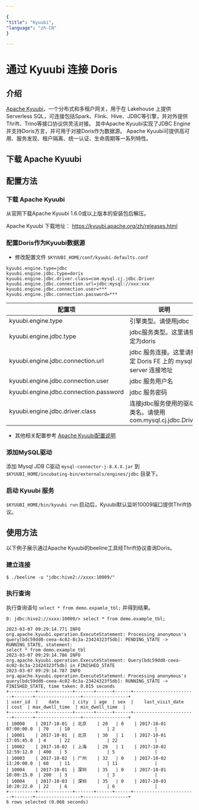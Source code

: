 ```yaml
---

{
"title": "Kyuubi",
"language": "zh-CN"
}

---
```


<!--
Licensed to the Apache Software Foundation (ASF) under one
or more contributor license agreements.  See the NOTICE file
distributed with this work for additional information
regarding copyright ownership.  The ASF licenses this file
to you under the Apache License, Version 2.0 (the
"License"); you may not use this file except in compliance
with the License.  You may obtain a copy of the License at

  http://www.apache.org/licenses/LICENSE-2.0

Unless required by applicable law or agreed to in writing,
software distributed under the License is distributed on an
"AS IS" BASIS, WITHOUT WARRANTIES OR CONDITIONS OF ANY
KIND, either express or implied.  See the License for the
specific language governing permissions and limitations
under the License.
-->

# 通过 Kyuubi 连接 Doris

## 介绍

[Apache Kyuubi](https://kyuubi.apache.org/)，一个分布式和多租户网关，用于在 Lakehouse 上提供 Serverless
SQL，可连接包括Spark、Flink、Hive、JDBC等引擎，并对外提供Thrift、Trino等接口协议供灵活对接。
其中Apache Kyuubi实现了JDBC Engine并支持Doris方言，并可用于对接Doris作为数据源。
Apache Kyuubi可提供高可用、服务发现、租户隔离、统一认证、生命周期等一系列特性。

## 下载 Apache Kyuubi

## 配置方法

### 下载 Apache Kyuubi

从官网下载Apache Kyuubi 1.6.0或以上版本的安装包后解压。

Apache Kyuubi 下载地址： <https://kyuubi.apache.org/zh/releases.html>

### 配置Doris作为Kyuubi数据源

- 修改配置文件 `$KYUUBI_HOME/conf/kyuubi-defaults.conf`

```properties
kyuubi.engine.type=jdbc
kyuubi.engine.jdbc.type=doris
kyuubi.engine.jdbc.driver.class=com.mysql.cj.jdbc.Driver
kyuubi.engine.jdbc.connection.url=jdbc:mysql://xxx:xxx
kyuubi.engine.jdbc.connection.user=***
kyuubi.engine.jdbc.connection.password=***
```

| 配置项                                    | 说明                                            |
|----------------------------------------|-----------------------------------------------|
| kyuubi.engine.type                     | 引擎类型。请使用jdbc                                  |
| kyuubi.engine.jdbc.type                | jdbc服务类型。这里请指定为doris                          |
| kyuubi.engine.jdbc.connection.url      | jdbc 服务连接。这里请指定 Doris FE 上的 mysql server 连接地址 |
| kyuubi.engine.jdbc.connection.user     | jdbc 服务用户名                                    |
| kyuubi.engine.jdbc.connection.password | jdbc 服务密码                                     |
| kyuubi.engine.jdbc.driver.class        | 连接jdbc服务使用的驱动类名。请使用com.mysql.cj.jdbc.Driver   |

- 其他相关配置参考 [Apache Kyuubi配置说明](https://kyuubi.readthedocs.io/en/master/deployment/settings.html)

### 添加MySQL驱动

添加 Mysql JDB C驱动 `mysql-connector-j-8.X.X.jar` 到 `$KYUUBI_HOME/incubating-bin/externals/engines/jdbc` 目录下。

### 启动 Kyuubi 服务

`$KYUUBI_HOME/bin/kyuubi run`
启动后，Kyuubi默认监听10009端口提供Thrift协议。

## 使用方法

以下例子展示通过Apache Kyuubi的beeline工具经Thrift协议查询Doris。

### 建立连接

```shell
$ ./beeline -u "jdbc:hive2://xxxx:10009/"

```

### 执行查询

执行查询语句 `select * from demo.expamle_tbl;` 并得到结果。

```shell
0: jdbc:hive2://xxxx:10009/> select * from demo.example_tbl;

2023-03-07 09:29:14.771 INFO org.apache.kyuubi.operation.ExecuteStatement: Processing anonymous's query[bdc59dd0-ceea-4c02-8c3a-23424323f5db]: PENDING_STATE -> RUNNING_STATE, statement:
select * from demo.example_tbl
2023-03-07 09:29:14.786 INFO org.apache.kyuubi.operation.ExecuteStatement: Query[bdc59dd0-ceea-4c02-8c3a-23424323f5db] in FINISHED_STATE
2023-03-07 09:29:14.787 INFO org.apache.kyuubi.operation.ExecuteStatement: Processing anonymous's query[bdc59dd0-ceea-4c02-8c3a-23424323f5db]: RUNNING_STATE -> FINISHED_STATE, time taken: 0.015 seconds
+----------+-------------+-------+------+------+------------------------+-------+-----------------+-----------------+
| user_id  |    date     | city  | age  | sex  |    last_visit_date     | cost  | max_dwell_time  | min_dwell_time  |
+----------+-------------+-------+------+------+------------------------+-------+-----------------+-----------------+
| 10000    | 2017-10-01  | 北京    | 20   | 0    | 2017-10-01 07:00:00.0  | 70    | 10              | 2               |
| 10001    | 2017-10-01  | 北京    | 30   | 1    | 2017-10-01 17:05:45.0  | 4     | 22              | 22              |
| 10002    | 2017-10-02  | 上海    | 20   | 1    | 2017-10-02 12:59:12.0  | 400   | 5               | 5               |
| 10003    | 2017-10-02  | 广州    | 32   | 0    | 2017-10-02 11:20:00.0  | 60    | 11              | 11              |
| 10004    | 2017-10-01  | 深圳    | 35   | 0    | 2017-10-01 10:00:15.0  | 200   | 3               | 3               |
| 10004    | 2017-10-03  | 深圳    | 35   | 0    | 2017-10-03 10:20:22.0  | 22    | 6               | 6               |
+----------+-------------+-------+------+------+------------------------+-------+-----------------+-----------------+
6 rows selected (0.068 seconds)
```
